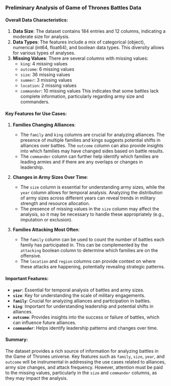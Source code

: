 ### Preliminary Analysis of Game of Thrones Battles Data

#### Overall Data Characteristics:
1. **Data Size**: The dataset contains 184 entries and 12 columns, indicating a moderate size for analysis.
2. **Data Types**: The features include a mix of categorical (object), numerical (int64, float64), and boolean data types. This diversity allows for various types of analyses.
3. **Missing Values**: There are several columns with missing values:
   - `king`: 4 missing values
   - `outcome`: 6 missing values
   - `size`: 36 missing values
   - `summer`: 3 missing values
   - `location`: 2 missing values
   - `commander`: 10 missing values
   This indicates that some battles lack complete information, particularly regarding army size and commanders.

#### Key Features for Use Cases:
1. **Families Changing Alliances**:
   - The `family` and `king` columns are crucial for analyzing alliances. The presence of multiple families and kings suggests potential shifts in alliances over battles. The `outcome` column can also provide insights into which families may have changed sides based on battle results.
   - The `commander` column can further help identify which families are leading armies and if there are any overlaps or changes in leadership.

2. **Changes in Army Sizes Over Time**:
   - The `size` column is essential for understanding army sizes, while the `year` column allows for temporal analysis. Analyzing the distribution of army sizes across different years can reveal trends in military strength and resource allocation.
   - The presence of missing values in the `size` column may affect the analysis, so it may be necessary to handle these appropriately (e.g., imputation or exclusion).

3. **Families Attacking Most Often**:
   - The `family` column can be used to count the number of battles each family has participated in. This can be complemented by the `attacking` boolean column to determine which families are on the offensive.
   - The `location` and `region` columns can provide context on where these attacks are happening, potentially revealing strategic patterns.

#### Important Features:
- **`year`**: Essential for temporal analysis of battles and army sizes.
- **`size`**: Key for understanding the scale of military engagements.
- **`family`**: Crucial for analyzing alliances and participation in battles.
- **`king`**: Important for understanding leadership and potential shifts in alliances.
- **`outcome`**: Provides insights into the success or failure of battles, which can influence future alliances.
- **`commander`**: Helps identify leadership patterns and changes over time.

#### Summary:
The dataset provides a rich source of information for analyzing battles in the Game of Thrones universe. Key features such as `family`, `size`, `year`, and `outcome` will be instrumental in addressing the use cases related to alliances, army size changes, and attack frequency. However, attention must be paid to the missing values, particularly in the `size` and `commander` columns, as they may impact the analysis.
